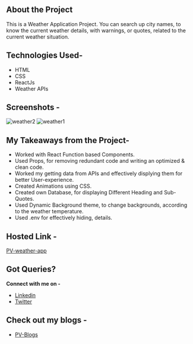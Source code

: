 ## About the Project
This is a Weather Application Project. You can search up city names, to know the current weather details, with warnings, or quotes, related to the current weather situation.

## Technologies Used- 
- HTML
- CSS
- ReactJs
- Weather APIs

## Screenshots - 
![weather2](https://user-images.githubusercontent.com/70899048/105158009-85222800-5b33-11eb-831e-a843e6a9451e.JPG)
![weather1](https://user-images.githubusercontent.com/70899048/105158015-86ebeb80-5b33-11eb-8546-b899e462b819.JPG)


## My Takeaways from the Project-
- Worked with React Function based Components.
- Used Props, for removing redundant code and writing an optimized & clean code.
- Worked my getting data from APIs and effectively displying them for better User-experience.
- Created Animations using CSS.
- Created own Database, for displaying Different Heading and Sub-Quotes.
- Used Dynamic Background theme, to change backgrounds, according to the weather temperature.
- Used .env for effectively hiding, details.

## Hosted Link - 
[PV-weather-app](https://pv-weather.netlify.app)


## Got Queries?
**Connect with me on -** 
- [Linkedin](https://www.linkedin.com/in/prakhar-varshney-6b3a92181/)
- [Twitter](https://twitter.com/Prakhar10V)


## Check out my blogs - 
- [PV-Blogs](https://prakhar10-blog.netlify.app/)
